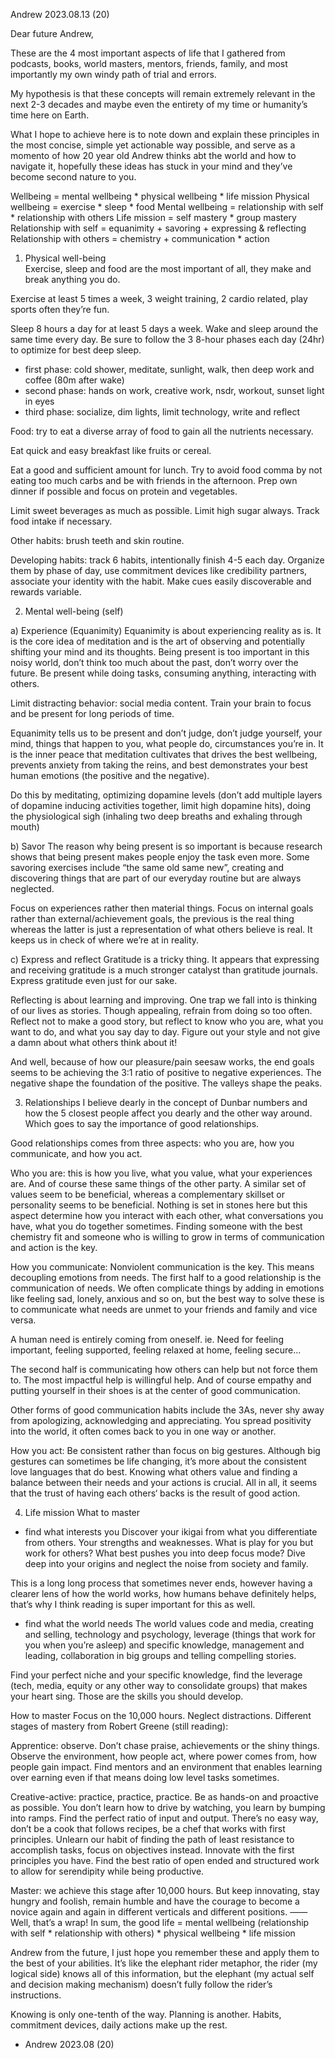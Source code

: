 Andrew 2023.08.13 (20) 

Dear future Andrew, 

These are the 4 most important aspects of life that I gathered from podcasts, books, world masters, mentors, friends, family, and most importantly my own windy path of trial and errors. 

My hypothesis is that these concepts will remain extremely relevant in the next 2-3 decades and maybe even the entirety of my time or humanity’s time here on Earth. 

What I hope to achieve here is to note down and explain these principles in the most concise, simple yet actionable way possible, and serve as a momento of how 20 year old Andrew thinks abt the world and how to navigate it, hopefully these ideas has stuck in your mind and they’ve become second nature to you.  

Wellbeing = mental wellbeing * physical wellbeing * life mission 
Physical wellbeing = exercise * sleep * food 
Mental wellbeing = relationship with self * relationship with others 
Life mission = self mastery * group mastery 
Relationship with self = equanimity + savoring + expressing & reflecting 
Relationship with others = chemistry + communication * action 


1. Physical well-being  
Exercise, sleep and food are the most important of all, they make and break anything you do. 

Exercise at least 5 times a week, 3 weight training, 2 cardio related, play sports often they’re fun. 

Sleep 8 hours a day for at least 5 days a week. Wake and sleep around the same time every day. Be sure to follow the 3 8-hour phases each day (24hr) to optimize for best deep sleep. 

- first phase: cold shower, meditate, sunlight, walk, then deep work and coffee (80m after wake) 
- second phase: hands on work, creative work, nsdr, workout, sunset light in eyes 
- third phase: socialize, dim lights, limit technology, write and reflect 

Food: try to eat a diverse array of food to gain all the nutrients necessary. 

Eat quick and easy breakfast like fruits or cereal. 

Eat a good and sufficient amount for lunch. Try to avoid food comma by not eating too much carbs and be with friends in the afternoon. 
Prep own dinner if possible and focus on protein and vegetables. 

Limit sweet beverages as much as possible. Limit high sugar always. Track food intake if necessary. 

Other habits: brush teeth and skin routine. 

Developing habits: track 6 habits, intentionally finish 4-5 each day. Organize them by phase of day, use commitment devices like credibility partners, associate your identity with the habit. Make cues easily discoverable and rewards variable. 

2. Mental well-being (self) 

a) Experience (Equanimity) 
Equanimity is about experiencing reality as is. It is the core idea of meditation and is the art of observing and potentially shifting your mind and its thoughts. Being present is too important in this noisy world, don’t think too much about the past, don’t worry over the future. Be present while doing tasks, consuming anything, interacting with others. 

Limit distracting behavior: social media content. Train your brain to focus and be present for long periods of time. 

Equanimity tells us to be present and don’t judge, don’t judge yourself, your mind, things that happen to you, what people do, circumstances you’re in. It is the inner peace that meditation cultivates that drives the best wellbeing, prevents anxiety from taking the reins, and best demonstrates your best human emotions (the positive and the negative). 

Do this by meditating, optimizing dopamine levels (don’t add multiple layers of dopamine inducing activities together, limit high dopamine hits), doing the physiological sigh (inhaling two deep breaths and exhaling through mouth) 

b) Savor
The reason why being present is so important is because research shows that being present makes people enjoy the task even more. 
Some savoring exercises include “the same old same new”, creating and discovering things that are part of our everyday routine but are always neglected. 

Focus on experiences rather then material things. Focus on internal goals rather than external/achievement goals, the previous is the real thing whereas the latter is just a representation of what others believe is real. It keeps us in check of where we’re at in reality. 

c) Express and reflect 
Gratitude is a tricky thing. It appears that expressing and receiving gratitude is a much stronger catalyst than gratitude journals. Express gratitude even just for our sake. 

Reflecting is about learning and improving. One trap we fall into is thinking of our lives as stories. Though appealing, refrain from doing so too often. Reflect not to make a good story, but reflect to know who you are, what you want to do, and what you say day to day. Figure out your style and not give a damn about what others think about it! 

And well, because of how our pleasure/pain seesaw works, the end goals seems to be achieving the 3:1 ratio of positive to negative experiences. The negative shape the foundation of the positive. The valleys shape the peaks. 

3. Relationships
I believe dearly in the concept of Dunbar numbers and how the 5 closest people affect you dearly and the other way around. Which goes to say the importance of good relationships. 

Good relationships comes from three aspects: who you are, how you communicate, and how you act. 

Who you are: this is how you live, what you value, what your experiences are. And of course these same things of the other party. A similar set of values seem to be beneficial, whereas a complementary skillset or personality seems to be beneficial. Nothing is set in stones here but this aspect determine how you interact with each other, what conversations you have, what you do together sometimes. Finding someone with the best chemistry fit and someone who is willing to grow in terms of communication and action is the key. 

How you communicate: 
Nonviolent communication is the key. This means decoupling emotions from needs. The first half to a good relationship is the communication of needs. We often complicate things by adding in emotions like feeling sad, lonely, anxious and so on, but the best way to solve these is to communicate what needs are unmet to your friends and family and vice versa. 

A human need is entirely coming from oneself. ie. Need for feeling important, feeling supported, feeling relaxed at home, feeling secure… 

The second half is communicating how others can help but not force them to. The most impactful help is willingful help. And of course empathy and putting yourself in their shoes is at the center of good communication. 

Other forms of good communication habits include the 3As, never shy away from apologizing, acknowledging and appreciating. You spread positivity into the world, it often comes back to you in one way or another. 

How you act: 
Be consistent rather than focus on big gestures. Although big gestures can sometimes be life changing, it’s more about the consistent love languages that do best. Knowing what others value and finding a balance between their needs and your actions is crucial. All in all, it seems that the trust of having each others‘ backs is the result of good action. 

4. Life mission 
What to master 
- find what interests you 
Discover your ikigai from what you differentiate from others. Your strengths and weaknesses. What is play for you but work for others? What best pushes you into deep focus mode? Dive deep into your origins and neglect the noise from society and family. 

This is a long long process that sometimes never ends, however having a clearer lens of how the world works, how humans behave definitely helps, that’s why I think reading is super important for this as well. 

- find what the world needs 
The world values code and media, creating and selling, technology and psychology, leverage (things that work for you when you’re asleep) and specific knowledge, management and leading, collaboration in big groups and telling compelling stories. 

Find your perfect niche and your specific knowledge, find the leverage (tech, media, equity or any other way to consolidate groups) that makes your heart sing. Those are the skills you should develop. 

How to master 
Focus on the 10,000 hours. Neglect distractions. Different stages of mastery from Robert Greene (still reading): 

Apprentice: observe. Don’t chase praise, achievements or the shiny things. Observe the environment, how people act, where power comes from, how people gain impact. Find mentors and an environment that enables learning over earning even if that means doing low level tasks sometimes. 

Creative-active: practice, practice, practice. Be as hands-on and proactive as possible. You don’t learn how to drive by watching, you learn by bumping into ramps. Find the perfect ratio of input and output. There’s no easy way, don’t be a cook that follows recipes, be a chef that works with first principles. Unlearn our habit of finding the path of least resistance to accomplish tasks, focus on objectives instead. Innovate with the first principles you have. Find the best ratio of open ended and structured work to allow for serendipity while being productive. 

Master: we achieve this stage after 10,000 hours. But keep innovating, stay hungry and foolish, remain humble and have the courage to become a novice again and again in different verticals and different positions. 
—— 
Well, that’s a wrap! In sum, the good life = mental wellbeing (relationship with self * relationship with others) * physical wellbeing * life mission 

Andrew from the future, I just hope you remember these and apply them to the best of your abilities. It’s like the elephant rider metaphor, the rider (my logical side) knows all of this information, but the elephant (my actual self and decision making mechanism) doesn’t fully follow the rider’s instructions. 

Knowing is only one-tenth of the way. Planning is another. Habits, commitment devices, daily actions make up the rest. 

- Andrew 2023.08 (20)